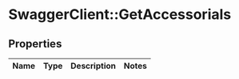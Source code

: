 # SwaggerClient::GetAccessorials

## Properties
Name | Type | Description | Notes
------------ | ------------- | ------------- | -------------


